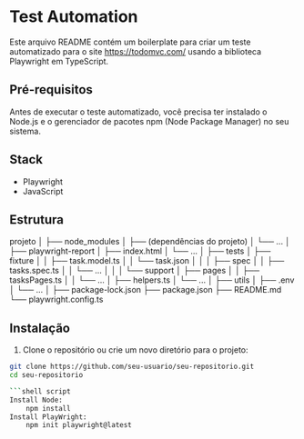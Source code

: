 # Test Automation

Este arquivo README contém um boilerplate para criar um teste automatizado para o site https://todomvc.com/ usando a biblioteca Playwright em TypeScript.

## Pré-requisitos

Antes de executar o teste automatizado, você precisa ter instalado o Node.js e o gerenciador de pacotes npm (Node Package Manager) no seu sistema.

## Stack
- Playwright
- JavaScript

## Estrutura
projeto
│
├── node_modules
│   ├── (dependências do projeto)
│   └── ...
│
├── playwright-report
│   ├── index.html
│   └── ...
│
├── tests
│   ├── fixture
│   │   ├── task.model.ts
│   │   └── task.json
│   │
│   ├── spec
│   │   ├── tasks.spec.ts
│   │   └── ...
│   │
│   └── support
│       ├── pages
│       │   ├── tasksPages.ts
│       │   └── ...
│       ├── helpers.ts
│       └── ...
│
├── utils
│   ├── .env
│   └── ...
│
├── package-lock.json
├── package.json
├── README.md
└── playwright.config.ts


## Instalação

1. Clone o repositório ou crie um novo diretório para o projeto:

```bash
git clone https://github.com/seu-usuario/seu-repositorio.git
cd seu-repositorio

```shell script
Install Node:
    npm install
Install PlayWright:
    npm init playwright@latest




